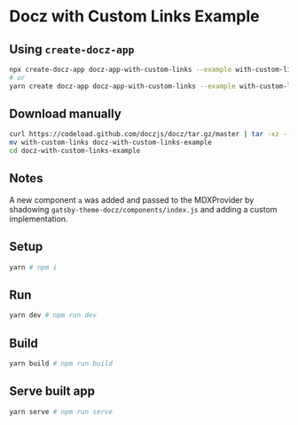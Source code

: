 # Docz with Custom Links Example

## Using `create-docz-app`

```sh
npx create-docz-app docz-app-with-custom-links --example with-custom-links
# or
yarn create docz-app docz-app-with-custom-links --example with-custom-links
```

## Download manually

```sh
curl https://codeload.github.com/doczjs/docz/tar.gz/master | tar -xz --strip=2 docz-master/examples/with-custom-links
mv with-custom-links docz-with-custom-links-example
cd docz-with-custom-links-example
```

## Notes

A new component `a` was added and passed to the MDXProvider by shadowing `gatsby-theme-docz/components/index.js` and adding a custom implementation.

## Setup

```sh
yarn # npm i
```

## Run

```sh
yarn dev # npm run dev
```

## Build

```sh
yarn build # npm run build
```

## Serve built app

```sh
yarn serve # npm run serve
```
